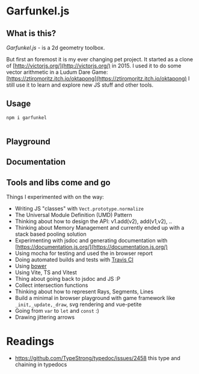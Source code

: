 # Garfunkel.js
## What is this?
*Garfunkel.js* - is a 2d geometry toolbox.

But first an foremost it is my ever changing pet project. It started as a clone of [http://victorjs.org/](http://victorjs.org/) in 2015.
I used it to do some vector arithmetic in a Ludum Dare Game: [https://ztiromoritz.itch.io/oktapong](https://ztiromoritz.itch.io/oktapong)
I still use it to learn and explore new JS stuff and other tools. 

## Usage
```bash
npm i garfunkel
```

```js

```
## Playground

## Documentation

## Tools and libs come and go
Things I experimented with on the way:
 * Writing JS "classes" with `Vect.prototype.normalize`
 * The Universal Module Definition (UMD) Pattern
 * Thinking about how to design the API: v1.add(v2), add(v1,v2), ..
 * Thinking about Memory Management and currently ended up with a stack based pooling solution
 * Experimenting with jsdoc and generating documentation with [https://documentation.js.org/](https://documentation.js.org/)
 * Using mocha for testing and used the in browser report
 * Doing automated builds and tests with [Travis CI](https://www.travis-ci.com/)
 * Using [bower](https://bower.io/)
 * Using Vite, TS and Vitest 
 * Thing about going back to jsdoc and JS :P
 * Collect intersection functions
 * Thinking about how to represent Rays, Segments, Lines
 * Build a minimal in browser playground with game framework like `_init,_update,_draw`, svg rendering and vue-petite
 * Going from `var` to `let` and `const` :)
 * Drawing jittering arrows

# Readings
 * https://github.com/TypeStrong/typedoc/issues/2458 this type and chaining in typedocs
